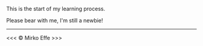 <p>This is the start of my learning process. </p>
<p>Please bear with me, I'm still a newbie!</p>

<hr>
&lt;&lt;&lt; &copy; Mirko Effe &gt;&gt;&gt;